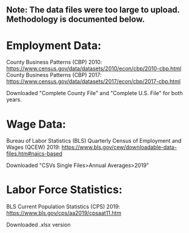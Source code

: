 ## Note: The data files were too large to upload. Methodology is documented below.  

# Employment Data:
County Business Patterns (CBP) 2010: https://www.census.gov/data/datasets/2010/econ/cbp/2010-cbp.html  
County Business Patterns (CBP) 2017: https://www.census.gov/data/datasets/2017/econ/cbp/2017-cbp.html  

Downloaded "Complete County File" and "Complete U.S. File" for both years.  

# Wage Data:
Bureau of Labor Statistics (BLS) Quarterly Census of Employment and Wages (QCEW) 2019: https://www.bls.gov/cew/downloadable-data-files.htm#naics-based  

Downloaded "CSVs Single Files>Annual Averages>2019"  

# Labor Force Statistics:  
BLS Current Population Statistics (CPS) 2019: https://www.bls.gov/cps/aa2019/cpsaat11.htm  

Downloaded .xlsx version

